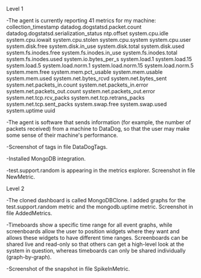 Level 1

-The agent is currently reporting 41 metrics for my machine:
collection_timestamp
datadog.dogstatsd.packet.count
datadog.dogstatsd.serialization_status
ntp.offset
system.cpu.idle
system.cpu.iowait
system.cpu.stolen
system.cpu.system
system.cpu.user
system.disk.free
system.disk.in_use
system.disk.total
system.disk.used
system.fs.inodes.free
system.fs.inodes.in_use
system.fs.inodes.total
system.fs.inodes.used
system.io.bytes_per_s
system.load.1
system.load.15
system.load.5
system.load.norm.1
system.load.norm.15
system.load.norm.5
system.mem.free
system.mem.pct_usable
system.mem.usable
system.mem.used
system.net.bytes_rcvd
system.net.bytes_sent
system.net.packets_in.count
system.net.packets_in.error
system.net.packets_out.count
system.net.packets_out.error
system.net.tcp.rcv_packs
system.net.tcp.retrans_packs
system.net.tcp.sent_packs
system.swap.free
system.swap.used
system.uptime
uuid

-The agent is software that sends information (for example, the number of packets received) from a machine to DataDog, so that the user may make some sense of their machine's performance. 

-Screenshot of tags in file DataDogTags.

-Installed MongoDB integration.

-test.support.random is appearing in the metrics explorer. Screenshot in file NewMetric.


Level 2

-The cloned dashboard is called MongoDBClone. I added graphs for the test.support.random metric and the mongodb.uptime metric.
Screenshot in file AddedMetrics.

-Timeboards show a specific time range for all event graphs, while screenboards allow the user to position widgets where they want and allows these widgets to have different time ranges. Screenboards can be shared live and read-only so that others can get a high-level look at the system in question, whereas timeboards can only be shared individually (graph-by-graph).

-Screenshot of the snapshot in file SpikeInMetric.



